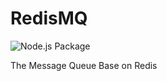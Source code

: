 # RedisMQ

![Node.js Package](https://github.com/CoderIvan/RedisMQ/workflows/Node.js%20Package/badge.svg?branch=master)

The Message Queue Base on Redis
